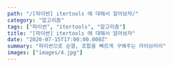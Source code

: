 ```yaml
---
path: "/[파이썬] itertools 에 대해서 알아보자/"
category: "알고리즘"
tags: ["파이썬", "itertools", "알고리즘"]
title: "[파이썬] itertools 에 대해서 알아보자"
date: "2020-07-15T17:00:00.000Z"
summary: "파이썬으로 순열, 조합을 빠르게 구해주는 라이브러리"
images: ["images/4.jpg"]
---
```


<!-- # itertools에 대해서 알아보자

## itertools란?

Python 내장 라이브러리인 itertools는 Python에서 제공하는 자신만의 반복자를 만드는 휼륭한 모듈입니다. 특정 배열에 대하여 순열이나 조합을 만들어 이를 이용하는 문제를 풀 때, 직접 구현해도 되지만, 이 itertools를 이용한다면 효율적으로 반복자를 구할 수 있습니다.

라는 설명입니다. 대부분 코테 준비하시는 분들은 순열조합 라이브러리로 쓰셨을 텐데요, 이 설명만으로는 자세히 알기 어려우니 좀 더 예를 볼까요?

```python
import itertools
```

임포트 후 알아봅시다

## 1. 순열, 조합, 중복순열, 데카르트곱

### 1) product()

```python
import itertools

itertools.product('ABCD', repeat=2)
# 결과: AA AB AC AD BA BB BC BD CA CB CC CD DA DB DC DD
```

**인수**: p, q, ... [ 반복 = 1 ]

**결과**: 중첩된 for loop에 해당하는 데카르트의 곱

### 2) permutations()

```python
import itertools

itertools.permutations('ABCD', 2)

# 결과: AB AC AD BA BC BD CA CB CD DA DB DC
```

**인수**: `p \[, r\]`

**결과**: `r` 길이 tuple, 가능한 모든 순서, 반복 X

### 3) combinations()

```python
import itertools

itertools.combinations('ABCD', 2)

# 결과: AB AC AD BC BD CD
```

**인수**: `p`, `r`

**결과**: r 길이 tuple, 정렬된 순서, 반복 X

### 4) combinations_with_replacement()

```python
import itertools

itertools.combinations_with_replacement('ABCD', 2)

# 결과: AA AB AC AD BB BC BD CC CD DD
```

**인수**: `p`, `r`

**결과**: `r` 길이 tuple, 정렬된 순서, 반복 O

| **반복자**                      | **인수**               | **결과**                                 |
| ------------------------------- | ---------------------- | ---------------------------------------- |
| product()                       | p, q, ... [ 반복 = 1 ] | 중첩된 for loop에 해당하는 데카르트의 곱 |
| permutations()                  | p [, r]                | r 길이 tuple, 가능한 모든 순서, 반복 X   |
| combinations()                  | p, r                   | r 길이 tuple, 정렬된 순서, 반복 X        |
| combinations_with_replacement() | p, r                   | r 길이 tuple, 정렬된 순서, 반복 O        |

## 1. chain()

---

```python
letters = ['a', 'b', 'c', 'd', 'e', 'f']
booleans = [1, 0, 1, 0, 0, 1]
decimals = [0.1, 0.7, 0.4, 0.4, 0.5]

print list(itertools.chain(letters, booleans, decimals))


# >> ['a', 'b', 'c', 'd', 'e', 'f', 1, 0, 1, 0, 0, 1, 0.1, 0.7, 0.4, 0.4, 0.5]

```

리스트( lists/tuples/iterables ) 를 연결합니다. chain된 3개의 리스트가 합쳐집니다.

## 2. count()

```python
from itertools import count , izip
for number, letter in izip(count(0, 10), ['a', 'b', 'c', 'd', 'e']):
    print '{0}: {1}'.format(number, letter)


>> 0: a  10: b  20: c  30: d  40: e
```

count 는 반복하고자 하는 최대수를 미리 알지 않아도 되는 경우 사용됩니다. 여기서는 0 에서 시작해서 10씩 5개의 요소에 대해서 필요한 만큼 증가시켜 주고 있네요. 간단하게 말해서 시작과 step 만 있는 range 함수 느낌도 납니다.

## 3. izip

```python
from itertools import izip

print list(izip([1, 2, 3], ['a', 'b', 'c']))

>> [(1, 'a'), (2, 'b'), (3, 'c')]


```

파이썬에서는 이미 요소를 튜플에 결합하는 zip () 함수가 표준 라이브러리에 있으며 거의 같은 방식으로 작동하지만 약간의 성능 향상을 위해 iterable 객체를 반환합니다.

## 4. imap

```python
from itertools import imap

print list(imap(lambda x: x * x, xrange(10)))
# [0, 1, 4, 9, 16, 25, 36, 49, 64, 81]
```

파이썬에서는 이미 요소를 튜플에 결합하는 map () 함수가 표준 라이브러리에 있으며 거의 같은 방식으로 작동

Python은 Haskell처럼 모든 인자가 지연 평가되는 언어는 아니지만 워낙 모든 함수가 반복자를 주고 받게 되어 있다보니 반복자의 연쇄가 깊게 이뤄진다. 반복자의 연쇄가 깊다는 것은 함수 \*\*호출 스택이 깊어도 맨 끝에서 아래까지 “의도”가 잘 전달된다는 뜻이다.예를 들어 아래의 코드를 보자.

```
odd_numbers_to_10 = itertools.takewhile(lambda i: i <= 10, (x for x in xrange(1000) if x % 2))
```

너무나 작위적인 예제지만, 의도가 깊게 관통하는 코드의 예로서는 읽을만 하다. 결국 최종적으로는 “0 이상 10 이하의 홀수 목록”을 원하는 건데, 최초로 제공되는 소스인 `xrange(1000)`은 10을 초과하는 숫자는 생성하지 않는다. 의도가 잘 전달된다는 것은 이러한 뜻이다. 의도가 전달되지 않는 예를 만드려면 `xrange`를 `range`로 바꾸면 된다

```
odd_numbers_to_10 = itertools.takewhile(lambda i: i <= 10, (x for x in range(1000) if x % 2))
```

이 코드는 최종적으로 얻고자 하는 값이 결국 10 이하의 숫자들뿐임에도 `range(1000)`이 1000개의 수가 담긴 큰 리스트를 만들어내는도록 냅둔다. 공간도 낭비고 시간도 낭비다. 만약 우리가 `xrange(1000)`나 `range(1000)` 자리에 무한개의 숫자를 만들어내는 함수를 넣는다면 결정적인 차이가 발생한다. 만약 그 함수가 반복자를 반환한다면 우리가 처음 `xrange(1000)`을 썼던 코드와 효율에 차이가 없겠지만, 리스트를 만들어낸다면 리스트를 만들다가 메모리가 꽉 차서 뻗고 말 것이다.

## 5. islice

```python
from itertools import islice

for i in islice(range(10), 5):
    print i

>> 결과
>> 0 1 2 3 4
```

[0 ~ 10] 의 반복가능 객체에서 5번째까지만 결과값을 반환하는 기능입니다. 알고리즘에서 사용할 수 있겠습니다.

```python
for i in islice(range(100), 0, 100, 10):
    print i

>> 결과
>> 0 10 20 30 40 50 60 70 80 90
```

islice () 함수는 slice () 함수와 동일하게 작동합니다. 첫 번째 매개 변수는 반복 가능한 객체이고, 두 번째 매개 변수는 시작 색인입니다. 세 번째 매개 변수는 끝 색인입니다. 마지막 매개 변수는 각 반복 후에 건너 뛸 수있는 단계 또는 숫자입니다.

**tee**

```
from itertools import tee
i1, i2, i3 = tee(xrange(10), 3)print i1# <itertools.tee object at 0x2a1fc68>print list(i1)# [0, 1, 2, 3, 4, 5, 6, 7, 8, 9]print list(i1)# []print list(i2)# [0, 1, 2, 3, 4, 5, 6, 7, 8, 9]print list(i2)# []print list(i3)# [0, 1, 2, 3, 4, 5, 6, 7, 8, 9]print list(i3)# []
```

설명:

tee () 함수는 두 개의 매개 변수를 사용합니다. 첫 번째는 반복 가능이며 두 번째는 만들고자하는 복사본 갯수입니다. 예제를 보시다시피 한번 사용된 레퍼런스는 더 이상 값을 참조 하지 않습니다.

```
r = (x for x in range(10) if x < 6)
print r
# <generator object <genexpr> at 0x2a22870>
i1, i2, i3 = tee(r, 3)
print list(r)
# [0, 1, 2, 3, 4, 5]
print list(i1)
# []
print list(i2)
# []
print list(i3)
# []
```

설명:

이렇게 원본의 제네레이터인 r 을 실행시키면 나머지 복제본들도 다 참조가 끊어 지는 특성이 있습니다.

**cycle**

```python
from itertools import cycle , izip
for number, letter in izip(cycle(range(2)), ['a', 'b', 'c', 'd', 'e']):
    print '{0}: {1}'.format(number, letter)
    # 0: a
    # 1: b
    # 0: c
    # 1: d
    # 0: e
```

설명:

순환 가능한 객체에서 요소를 반복적으로 생성합니다. count 는 계속 증가하구요. 둘 모두 함께 계산되어지는 오른쪽 리스트에 따라 한정지어지는 특성을 지녔습니다.

**repeat**

```python
from itertools import repeat
print list(repeat('Hello, world!', 3))
# ['Hello, world!', 'Hello, world!', 'Hello, world!']
```

설명: 요소를 반복합니다. 반복되는 갯수를 지정 합니다.

**dropwhile**

```python
from itertools import dropwhile
print list(dropwhile(lambda x: x < 10, [1, 4, 6, 7, 11, 34, 66, 100, 1]))
# [11, 34, 66, 100, 1]
```

설명: 필터링 함수중 하나로서, 10보다 큰것이 나올 때까지 모든 요소는 드랍시키고 나머지것을 리턴함.

**takewhile**

```python
from itertools import takewhile
print list(takewhile(lambda x: x < 10, [1, 4, 6, 7, 11, 34, 66, 100, 1]))
# [1, 4, 6, 7]
```

설명: 필터링 함수중 하나로서, 10보다 큰 것이 나올때까지의 모든 요소를 리턴함.

## ifilter

```python
from itertools import ifilter
print list(ifilter(lambda x: x < 10, [1, 4, 6, 7, 11, 34, 66, 100, 1]))
# [1, 4, 6, 7, 1]
```

설명: 필터링 함수중 하나로서, 10보다 작은 모든것을 리턴함.

**groupby**

```python
from operator import itemgetter
from itertools import groupby

attempts = [
    ('dan', 87),
    ('erik', 95),
    ('jason', 79),
    ('erik', 97),
    ('dan', 100)
]

# Sort the list by name for groupby
attempts.sort(key=itemgetter(0))

# Create a dictionary such that name: scores_list
print {key: sorted(map(itemgetter(1), value)) for key, value in groupby(attempts, key=itemgetter(0))}
# {'dan': [87, 100], 'jason': [79], 'erik': [95, 97]}
```

key 함수로 itemgetter(0) 를 이용하여 정렬후, 첫번째 요소로 groupby 함. (정렬해야함)

```python
from collections import defaultdict

counts = defaultdict(list)
attempts = [('dan', 87), ('erik', 95), ('jason', 79), ('erik', 97), ('dan', 100)]

for (name, score) in attempts:
    counts[name].append(score)

print counts
# defaultdict(<type 'list'>, {'dan': [87, 100], 'jason': [79], 'erik': [95, 97]})
```

defaultdict 사용합니다. 널값에 대한 체크를 생략할 수 있는 편의 제공. -->
